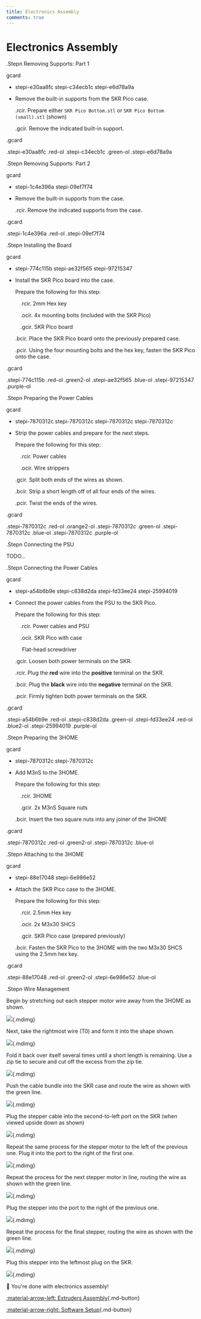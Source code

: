 ```yaml
---
title: Electronics Assembly
comments: true
---
```


<link rel="stylesheet" href="../../../assets/css/kits.css">

# Electronics Assembly

.Stepn Removing Supports: Part 1

gcard

- stepi-e30aa8fc
    stepi-c34ecb1c
    stepi-e6d78a9a

- Remove the built-in supports from the SKR Pico case.

    .rcir. Prepare either `SKR Pico Bottom.stl` or `SKR Pico Bottom (small).stl` (shown)

    .gcir. Remove the indicated built-in support.

.gcard

.stepi-e30aa8fc .red-ol
.stepi-c34ecb1c .green-ol
.stepi-e6d78a9a

.Stepn Removing Supports: Part 2

gcard

- stepi-1c4e396a
    stepi-09ef7f74

- Remove the built-in supports from the case.

    .rcir. Remove the indicated supports from the case.

.gcard

.stepi-1c4e396a .red-ol
.stepi-09ef7f74

.Stepn Installing the Board

gcard

- stepi-774c115b
    stepi-ae32f565
    stepi-97215347

- Install the SKR Pico board into the case.

    Prepare the following for this step:

    &emsp;.rcir. 2mm Hex key

    &emsp;.ocir. 4x mounting bolts (included with the SKR Pico)

    &emsp;.gcir. SKR Pico board

    .bcir. Place the SKR Pico board onto the previously prepared case.

    .pcir. Using the four mounting bolts and the hex key, fasten the SKR Pico onto the case.

.gcard

.stepi-774c115b .red-ol .green2-ol
.stepi-ae32f565 .blue-ol
.stepi-97215347 .purple-ol

.Stepn Preparing the Power Cables

gcard

- stepi-7870312c
    stepi-7870312c
    stepi-7870312c
    stepi-7870312c

- Strip the power cables and prepare for the next steps.

    Prepare the following for this step:

    &emsp;.rcir. Power cables

    &emsp;.ocir. Wire strippers

    .gcir. Split both ends of the wires as shown.

    .bcir. Strip a short length off of all four ends of the wires.

    .pcir. Twist the ends of the wires.

.gcard

.stepi-7870312c .red-ol .orange2-ol
.stepi-7870312c .green-ol
.stepi-7870312c .blue-ol
.stepi-7870312c .purple-ol

.Stepn Connecting the PSU

TODO...

.Stepn Connecting the Power Cables

gcard

- stepi-a54b6b9e
    stepi-c838d2da
    stepi-fd33ee24
    stepi-25994019
    
- Connect the power cables from the PSU to the SKR Pico.

    Prepare the following for this step:

    &emsp;.rcir. Power cables and PSU

    &emsp;.ocir. SKR Pico with case

    &emsp; Flat-head screwdriver

    .gcir. Loosen both power terminals on the SKR.

    .rcir. Plug the **red** wire into the **positive** terminal on the SKR.

    .bcir. Plug the **black** wire into the **negative** terminal on the SKR.

    .pcir. Firmly tighten both power terminals on the SKR.

.gcard

.stepi-a54b6b9e .red-ol
.stepi-c838d2da .green-ol
.stepi-fd33ee24 .red-ol .blue2-ol
.stepi-25994019 .purple-ol

.Stepn Preparing the 3HOME

gcard

- stepi-7870312c
    stepi-7870312c

- Add M3nS to the 3HOME.

    Prepare the following for this step:

    &emsp;.rcir. 3HOME

    &emsp;.gcir. 2x M3nS Square nuts

    .bcir. Insert the two square nuts into any joiner of the 3HOME

.gcard

.stepi-7870312c .red-ol .green2-ol
.stepi-7870312c .blue-ol

.Stepn Attaching to the 3HOME

gcard

- stepi-88e17048
    stepi-6e986e52

- Attach the SKR Pico case to the 3HOME.

    Prepare the following for this step:

    &emsp;.rcir. 2.5mm Hex key

    &emsp;.ocir. 2x M3x30 SHCS

    &emsp;.gcir. SKR Pico case (prepared previously)

    .bcir. Fasten the SKR Pico to the 3HOME with the two M3x30 SHCS using the 2.5mm hex key.

.gcard

.stepi-88e17048 .red-ol .green2-ol
.stepi-6e986e52 .blue-ol

.Stepn Wire Management

Begin by stretching out each stepper motor wire away from the 3HOME as shown.

![](7b9ae602.png){.mdimg}

Next, take the rightmost wire (T0) and form it into the shape shown.

![](64eeec85.png){.mdimg}

Fold it back over itself several times until a short length is remaining. Use a zip tie to secure and cut off the excess from the zip tie.

![](eb382317.png){.mdimg}

Push the cable bundle into the SKR case and route the wire as shown with the green line.

![](6714f09d.png){.mdimg}

Plug the stepper cable into the second-to-left port on the SKR (when viewed upside down as shown)

![](7b693bf8.png){.mdimg}

Repeat the same process for the stepper motor to the left of the previous one. Plug it into the port to the right of the first one.

![](7f892d9d.png){.mdimg}

Repeat the process for the next stepper motor in line, routing the wire as shown with the green line.

![](8c228c68.png){.mdimg}

Plug the stepper into the port to the right of the previous one.

![](7aafd269.png){.mdimg}

Repeat the process for the final stepper, routing the wire as shown with the green line.

![](6125f8b5.png){.mdimg}

Plug this stepper into the leftmost plug on the SKR.

![](3f66eb08.png){.mdimg}

:tada: You're done with electronics assembly!

[:material-arrow-left: Extruders Assembly](extruder-assembly.md){.md-button}

[:material-arrow-right: Software Setup](software-setup.md){.md-button}